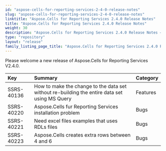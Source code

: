 ```yaml
---
id: "aspose-cells-for-reporting-services-2-4-0-release-notes"
slug: "aspose-cells-for-reporting-services-2-4-0-release-notes"
linktitle: "Aspose.Cells for Reporting Services 2.4.0 Release Notes"
title: "Aspose.Cells for Reporting Services 2.4.0 Release Notes"
weight: 30
description: "Aspose.Cells for Reporting Services 2.4.0 Release Notes – the latest updates and fixes."
type: "repository"
layout: "release"
family_listing_page_title: "Aspose.Cells for Reporting Services 2.4.0 Release Notes"
---
```


Please welcome a new release of Aspose.Cells for Reporting Services V2.4.0.

|**Key** |**Summary** |**Category** |
| :- | :- | :- |
|SSRS-40136 |How to make the change to the data set without re-building the entire data set using MS Query |Features |
|SSRS-40220 |Aspose.Cells fur Reporting Services installation problem |Bugs |
|SSRS-40221 |Need excel files examples that uses RDLs files |Bugs |
|SSRS-40223 |Aspose.Cells creates extra rows between 4 and 6 |Bugs |


